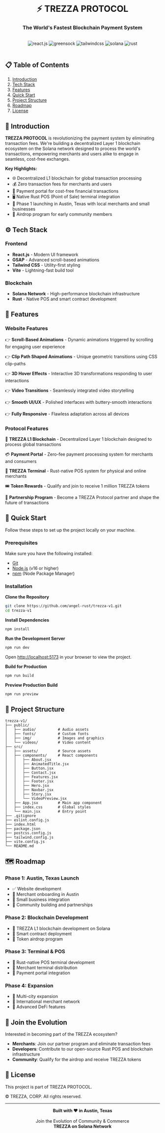 <div align="center">
  <br />
  <h1>⚡ TREZZA PROTOCOL</h1>
  <h3>The World's Fastest Blockchain Payment System</h3>
  <br />

  <div>
    <img src="https://img.shields.io/badge/-React_JS-black?style=for-the-badge&logoColor=white&logo=react&color=61DAFB" alt="react.js" />
    <img src="https://img.shields.io/badge/-GSAP-black?style=for-the-badge&logoColor=white&logo=greensock&color=88CE02" alt="greensock" />
    <img src="https://img.shields.io/badge/-Tailwind_CSS-black?style=for-the-badge&logoColor=white&logo=tailwindcss&color=06B6D4" alt="tailwindcss" />
    <img src="https://img.shields.io/badge/-Solana-black?style=for-the-badge&logoColor=white&logo=solana&color=14F195" alt="solana" />
    <img src="https://img.shields.io/badge/-Rust-black?style=for-the-badge&logoColor=white&logo=rust&color=000000" alt="rust" />
  </div>

  <br />
</div>

## 📋 Table of Contents

1. [Introduction](#introduction)
2. [Tech Stack](#tech-stack)
3. [Features](#features)
4. [Quick Start](#quick-start)
5. [Project Structure](#project-structure)
6. [Roadmap](#roadmap)
7. [License](#license)

## 🚀 Introduction

**TREZZA PROTOCOL** is revolutionizing the payment system by eliminating transaction fees. We're building a decentralized Layer 1 blockchain ecosystem on the Solana network designed to process the world's transactions, empowering merchants and users alike to engage in seamless, cost-free exchanges.

**Key Highlights:**
- 🌐 Decentralized L1 blockchain for global transaction processing
- 💰 Zero transaction fees for merchants and users
- 🏪 Payment portal for cost-free financial transactions
- 🖥️ Native Rust POS (Point of Sale) terminal integration
- 📍 Phase 1 launching in Austin, Texas with local merchants and small businesses
- 🎁 Airdrop program for early community members

## ⚙️ Tech Stack

### Frontend
- **React.js** - Modern UI framework
- **GSAP** - Advanced scroll-based animations
- **Tailwind CSS** - Utility-first styling
- **Vite** - Lightning-fast build tool

### Blockchain
- **Solana Network** - High-performance blockchain infrastructure
- **Rust** - Native POS and smart contract development

## 🔋 Features

### Website Features

👉 **Scroll-Based Animations** - Dynamic animations triggered by scrolling for engaging user experience

👉 **Clip Path Shaped Animations** - Unique geometric transitions using CSS clip-paths

👉 **3D Hover Effects** - Interactive 3D transformations responding to user interactions

👉 **Video Transitions** - Seamlessly integrated video storytelling

👉 **Smooth UI/UX** - Polished interfaces with buttery-smooth interactions

👉 **Fully Responsive** - Flawless adaptation across all devices

### Protocol Features

💎 **TREZZA L1 Blockchain** - Decentralized Layer 1 blockchain designed to process global transactions

💳 **Payment Portal** - Zero-fee payment processing system for merchants and consumers

🏪 **TREZZA Terminal** - Rust-native POS system for physical and online merchants

🎟️ **Token Rewards** - Qualify and join to receive 1 million TREZZA tokens

🤝 **Partnership Program** - Become a TREZZA Protocol partner and shape the future of transactions

## 🤸 Quick Start

Follow these steps to set up the project locally on your machine.

### Prerequisites

Make sure you have the following installed:

- [Git](https://git-scm.com/)
- [Node.js](https://nodejs.org/en) (v16 or higher)
- [npm](https://www.npmjs.com/) (Node Package Manager)

### Installation

**Clone the Repository**

```bash
git clone https://github.com/angel-rust/trezza-v1.git
cd trezza-v1
```

**Install Dependencies**

```bash
npm install
```

**Run the Development Server**

```bash
npm run dev
```

Open [http://localhost:5173](http://localhost:5173) in your browser to view the project.

**Build for Production**

```bash
npm run build
```

**Preview Production Build**

```bash
npm run preview
```

## 📁 Project Structure

```
trezza-v1/
├── public/
│   ├── audio/          # Audio assets
│   ├── fonts/          # Custom fonts
│   ├── img/            # Images and graphics
│   └── videos/         # Video content
├── src/
│   ├── assets/         # Source assets
│   ├── components/     # React components
│   │   ├── About.jsx
│   │   ├── AnimatedTitle.jsx
│   │   ├── Button.jsx
│   │   ├── Contact.jsx
│   │   ├── Features.jsx
│   │   ├── Footer.jsx
│   │   ├── Hero.jsx
│   │   ├── Navbar.jsx
│   │   ├── Story.jsx
│   │   └── VideoPreview.jsx
│   ├── App.jsx         # Main app component
│   ├── index.css       # Global styles
│   └── main.jsx        # Entry point
├── .gitignore
├── eslint.config.js
├── index.html
├── package.json
├── postcss.config.js
├── tailwind.config.js
├── vite.config.js
└── README.md
```

## 🗺️ Roadmap

### Phase 1: Austin, Texas Launch
- ✅ Website development
- 🔄 Merchant onboarding in Austin
- 🔄 Small business integration
- 📅 Community building and partnerships

### Phase 2: Blockchain Development
- 🔄 TREZZA L1 blockchain development on Solana
- 🔄 Smart contract deployment
- 📅 Token airdrop program

### Phase 3: Terminal & POS
- 🔄 Rust-native POS terminal development
- 📅 Merchant terminal distribution
- 📅 Payment portal integration

### Phase 4: Expansion
- 📅 Multi-city expansion
- 📅 International merchant network
- 📅 Advanced DeFi features

## 🎯 Join the Evolution

Interested in becoming part of the TREZZA ecosystem?

- **Merchants**: Join our partner program and eliminate transaction fees
- **Developers**: Contribute to our open-source Rust POS and blockchain infrastructure
- **Community**: Qualify for the airdrop and receive TREZZA tokens

## 📄 License

This project is part of TREZZA PROTOCOL.

© TREZZA, CORP. All rights reserved.

---

<div align="center">
  <strong>Built with ❤️ in Austin, Texas</strong>
  <br />
  <br />
  Join the Evolution of Community & Commerce
  <br />
  <strong>TREZZA on Solana Network</strong>
</div>
